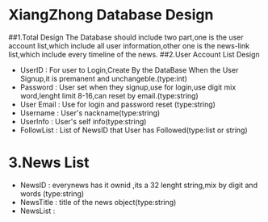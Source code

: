 # XiangZhong Database Design
##1.Total Design
The Database should include two part,one is the user account list,which include all user information,other one is the news-link list,which include every timeline of the news.
##2.User Account List Design
* UserID : 
 For user to Login,Create By the DataBase When the User Signup,it is premanent and unchangeble.(type:int)
* Password :
 User set when they signup,use for login,use digit mix word,lenght limit 8-16,can reset by email.(type:string)
* User Email : 
 Use for login and password reset (type:string)
* Username : 
 User's nackname(type:string)
* UserInfo : 
 User's self info(type:string)
* FollowList : 
 List of NewsID that User has Followed(type:list or string)
# 3.News List
* NewsID : 
 everynews has it ownid ,its a 32 lenght string,mix by digit and words
(type:string)
* NewsTitle : 
 title of the news object(type:string)
* NewsList : 